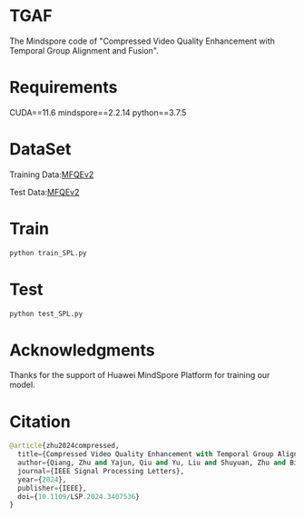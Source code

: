 # TGAF
The Mindspore code of "Compressed Video Quality Enhancement with Temporal Group Alignment and Fusion".

# Requirements
CUDA==11.6 mindspore==2.2.14 python==3.7.5

# DataSet 
Training Data:[MFQEv2](https://github.com/ryanxingql/mfqev2.0)

Test Data:[MFQEv2](https://github.com/ryanxingql/mfqev2.0)

# Train
```python
python train_SPL.py
```

# Test
```python
python test_SPL.py
```

# Acknowledgments
Thanks for the support of Huawei MindSpore Platform for training our model.

# Citation
```python
@article{zhu2024compressed,
  title={Compressed Video Quality Enhancement with Temporal Group Alignment and Fusion},
  author={Qiang, Zhu and Yajun, Qiu and Yu, Liu and Shuyuan, Zhu and Bing, Zeng},
  journal={IEEE Signal Processing Letters},
  year={2024},
  publisher={IEEE},
  doi={10.1109/LSP.2024.3407536}
}
```
